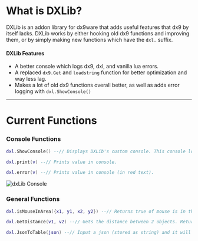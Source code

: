# What is DXLib?
DXLib is an addon library for dx9ware that adds useful features that dx9 by itself lacks. DXLib works by either hooking old dx9 functions and improving them, or by simply making new functions which have the `dxl.` suffix.

#### DXLib Features
- A better console which logs dx9, dxl, and vanilla lua errors.
- A replaced `dx9.Get` and `loadstring` function for better optimization and way less lag.
- Makes a lot of old dx9 functions overall better, as well as adds error logging with `dxl.ShowConsole()`

---

# Current Functions

### Console Functions

```lua
dxl.ShowConsole() --// Displays DXLib's custom console. This console logs dx9 and dxl's errors as well as support print statements.

dxl.print(v) --// Prints value in console.

dxl.error(v) --// Prints value in console (in red text).
```

![dxLib Console](https://i.imgur.com/Famta4n.png)

### General Functions

```lua
dxl.isMouseInArea({x1, y1, x2, y2}) --// Returns true of mouse is in the area specified.

dxl.GetDistance(v1, v2) --// Gets the distance between 2 objects. Returns a rounded number of studs.

dxl.JsonToTable(json) --// Input a json (stored as string) and it will return a lua table.
```
